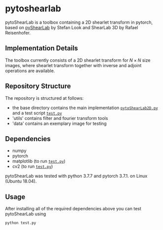 # pytoshearlab

pytoShearLab is a toolbox containing a 2D shearlet transform in pytorch, based on [pyShearLab](http://na.math.uni-goettingen.de/pyshearlab/) by Stefan Look and ShearLab 3D by Rafael Reisenhofer.

## Implementation Details

The toolbox currently consists of a 2D shearlet transform for $N\times N$ size images, where shearlet transform together with inverse and adjoint operations are available.

## Repository Structure
The repository is structured at follows:

* the base directory contains the main implementation [`pytoShearLab2D.py`](pytoShearLab2D.py) and a test script [`test.py`](test.py)
* 'utils' contains filter and fourier transform tools 
* 'data' contains an exemplary image for testing

## Dependencies

* numpy
* pytorch
* matplotlib (to run [`test.py`](test.py))
* cv2 (to run [`test.py`](test.py))

pytoShearLab was tested with python 3.7.7 and pytorch 3.7.1. on Linux (Ubuntu 18.04).

## Usage

After installing all of the required dependencies above you can test pytoShearLab using

~~~
python test.py
~~~

